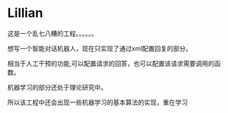 # Lillian
这是一个乱七八糟的工程。。。。。。

想写一个智能对话机器人，现在只实现了通过xml配置回复的部分。

相当于人工干预的功能,可以配置请求的回答，也可以配置该请求需要调用的函数。

机器学习的部分还处于理论研究中。

所以该工程中还会出现一些机器学习的基本算法的实现，重在学习
